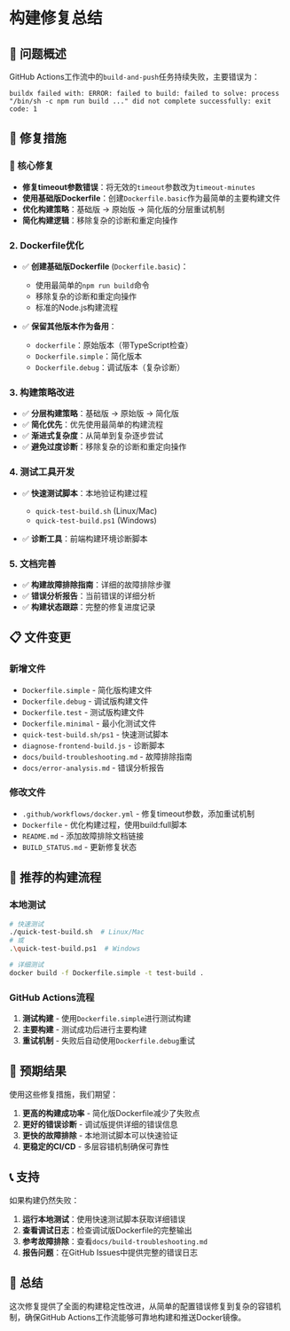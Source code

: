 # 构建修复总结

## 🎯 问题概述

GitHub Actions工作流中的`build-and-push`任务持续失败，主要错误为：
```
buildx failed with: ERROR: failed to build: failed to solve: process "/bin/sh -c npm run build ..." did not complete successfully: exit code: 1
```

## 🔧 修复措施

### 🔧 核心修复
- **修复timeout参数错误**：将无效的`timeout`参数改为`timeout-minutes`
- **使用基础版Dockerfile**：创建`Dockerfile.basic`作为最简单的主要构建文件
- **优化构建策略**：基础版 → 原始版 → 简化版的分层重试机制
- **简化构建逻辑**：移除复杂的诊断和重定向操作

### 2. Dockerfile优化
- ✅ **创建基础版Dockerfile** (`Dockerfile.basic`)：
  - 使用最简单的`npm run build`命令
  - 移除复杂的诊断和重定向操作
  - 标准的Node.js构建流程
  
- ✅ **保留其他版本作为备用**：
  - `dockerfile`：原始版本（带TypeScript检查）
  - `Dockerfile.simple`：简化版本
  - `Dockerfile.debug`：调试版本（复杂诊断）

### 3. 构建策略改进
- ✅ **分层构建策略**：基础版 → 原始版 → 简化版
- ✅ **简化优先**：优先使用最简单的构建流程
- ✅ **渐进式复杂度**：从简单到复杂逐步尝试
- ✅ **避免过度诊断**：移除复杂的诊断和重定向操作

### 4. 测试工具开发
- ✅ **快速测试脚本**：本地验证构建过程
  - `quick-test-build.sh` (Linux/Mac)
  - `quick-test-build.ps1` (Windows)
  
- ✅ **诊断工具**：前端构建环境诊断脚本

### 5. 文档完善
- ✅ **构建故障排除指南**：详细的故障排除步骤
- ✅ **错误分析报告**：当前错误的详细分析
- ✅ **构建状态跟踪**：完整的修复进度记录

## 📋 文件变更

### 新增文件
- `Dockerfile.simple` - 简化版构建文件
- `Dockerfile.debug` - 调试版构建文件
- `Dockerfile.test` - 测试版构建文件
- `Dockerfile.minimal` - 最小化测试文件
- `quick-test-build.sh/ps1` - 快速测试脚本
- `diagnose-frontend-build.js` - 诊断脚本
- `docs/build-troubleshooting.md` - 故障排除指南
- `docs/error-analysis.md` - 错误分析报告

### 修改文件
- `.github/workflows/docker.yml` - 修复timeout参数，添加重试机制
- `Dockerfile` - 优化构建过程，使用build:full脚本
- `README.md` - 添加故障排除文档链接
- `BUILD_STATUS.md` - 更新修复状态

## 🚀 推荐的构建流程

### 本地测试
```bash
# 快速测试
./quick-test-build.sh  # Linux/Mac
# 或
.\quick-test-build.ps1  # Windows

# 详细测试
docker build -f Dockerfile.simple -t test-build .
```

### GitHub Actions流程
1. **测试构建** - 使用`Dockerfile.simple`进行测试构建
2. **主要构建** - 测试成功后进行主要构建
3. **重试机制** - 失败后自动使用`Dockerfile.debug`重试

## 🎯 预期结果

使用这些修复措施，我们期望：

1. **更高的构建成功率** - 简化版Dockerfile减少了失败点
2. **更好的错误诊断** - 调试版提供详细的错误信息
3. **更快的故障排除** - 本地测试脚本可以快速验证
4. **更稳定的CI/CD** - 多层容错机制确保可靠性

## 📞 支持

如果构建仍然失败：

1. **运行本地测试**：使用快速测试脚本获取详细错误
2. **查看调试日志**：检查调试版Dockerfile的完整输出
3. **参考故障排除**：查看`docs/build-troubleshooting.md`
4. **报告问题**：在GitHub Issues中提供完整的错误日志

## 🎉 总结

这次修复提供了全面的构建稳定性改进，从简单的配置错误修复到复杂的容错机制，确保GitHub Actions工作流能够可靠地构建和推送Docker镜像。
